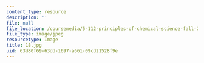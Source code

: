 ```yaml
---
content_type: resource
description: ''
file: null
file_location: /coursemedia/5-112-principles-of-chemical-science-fall-2005/63d80f6963dd1697a66109cd21528f9e_18.jpg
file_type: image/jpeg
resourcetype: Image
title: 18.jpg
uid: 63d80f69-63dd-1697-a661-09cd21528f9e
---
```

